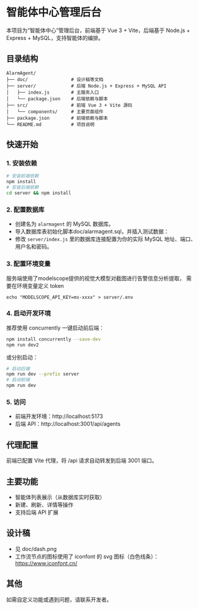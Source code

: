 # 智能体中心管理后台

本项目为“智能体中心”管理后台，前端基于 Vue 3 + Vite，后端基于 Node.js + Express + MySQL，支持智能体的编排。

## 目录结构

```
AlarmAgent/
├── doc/                # 设计稿等文档
├── server/             # 后端 Node.js + Express + MySQL API
│   ├── index.js        # 主服务入口
│   └── package.json    # 后端依赖与脚本
├── src/                # 前端 Vue 3 + Vite 源码
│   └── components/     # 主要页面组件
├── package.json        # 前端依赖与脚本
└── README.md           # 项目说明
```

## 快速开始

### 1. 安装依赖

```bash
# 安装前端依赖
npm install
# 安装后端依赖
cd server && npm install
```

### 2. 配置数据库

- 创建名为 `alarmagent` 的 MySQL 数据库。
- 导入数据库表初始化脚本doc/alarmagent.sql，并插入测试数据：
- 修改 `server/index.js` 里的数据库连接配置为你的实际 MySQL 地址、端口、用户名和密码。

### 3. 配置环境变量
服务端使用了modelscope提供的视觉大模型对截图进行告警信息分析提取， 需要在环境变量定义 token
```
echo "MODELSCOPE_API_KEY=ms-xxxx" > server/.env
```

### 4. 启动开发环境

推荐使用 concurrently 一键启动前后端：

```bash
npm install concurrently --save-dev
npm run dev2
```

或分别启动：

```bash
# 启动后端
npm run dev --prefix server
# 启动前端
npm run dev
```

### 5. 访问

- 前端开发环境：http://localhost:5173
- 后端 API：http://localhost:3001/api/agents

## 代理配置

前端已配置 Vite 代理，将 /api 请求自动转发到后端 3001 端口。

## 主要功能
- 智能体列表展示（从数据库实时获取）
- 新建、刷新、详情等操作
- 支持后端 API 扩展

## 设计稿
- 见 doc/dash.png
- 工作流节点的图标使用了 iconfont 的 svg 图标（白色线条）：https://www.iconfont.cn/

## 其他
如需自定义功能或遇到问题，请联系开发者。
